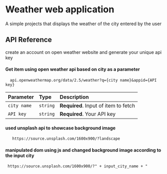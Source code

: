 
# Weather web application

A simple projects that displays the weather of the city entered by the user 


## API Reference
create an account on open weather website and generate your unique api key
#### Get item using open weather api based on city as a parameter

```http
  api.openweathermap.org/data/2.5/weather?q={city name}&appid={API key}
```

| Parameter | Type     | Description                       |
| :-------- | :------- | :-------------------------------- |
| `city name`      | `string` | **Required**. Input of item to fetch |
| `API key` | `string` | **Required**. Your API key |

  #### used unsplash api to showcase background image

```http
   https://source.unsplash.com/1600x900/?landscape  
```
  #### manipulated dom using js and changed background image according to the input city
  ```http
   https://source.unsplash.com/1600x900/?" + input_city_name + " 
```

  